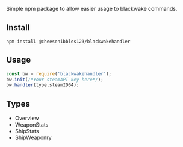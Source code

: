 Simple npm package to allow easier usage to blackwake commands.

## Install

```text
npm install @cheesenibbles123/blackwakehandler
```

## Usage

```js
const bw = require('blackwakehandler');
bw.init(/*Your steamAPI key here*/);
bw.handler(type,steamID64);
```

## Types

- Overview
- WeaponStats
- ShipStats
- ShipWeaponry

